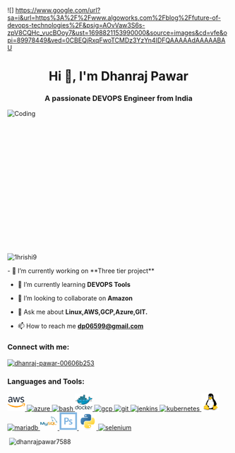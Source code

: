 ![]
https://www.google.com/url?sa=i&url=https%3A%2F%2Fwww.algoworks.com%2Fblog%2Ffuture-of-devops-technologies%2F&psig=AOvVaw3S6s-zpV8CQHc_vucBOoy7&ust=1698821153990000&source=images&cd=vfe&opi=89978449&ved=0CBEQjRxqFwoTCMDz3YzYn4IDFQAAAAAdAAAAABAU
<h1 align="center">Hi 👋, I'm Dhanraj Pawar</h1>
<h3 align="center">A passionate DEVOPS Engineer from India</h3>
<img align="right" alt="Coding" width="650" height="325" src="https://blog.edupassport.io/wp-content/uploads/2023/04/CR1-T414-31-03-2023-11_44_20_268-1.jpg">

<p align="left"> <img src="https://komarev.com/ghpvc/?username=1hrishi9&label=Profile%20views&color=0e75b6&style=flat" alt="1hrishi9" /> </p>
- 🔭 I’m currently working on **Three tier project**

- 🌱 I’m currently learning **DEVOPS Tools**

- 👯 I’m looking to collaborate on **Amazon**

- 💬 Ask me about **Linux,AWS,GCP,Azure,GIT.**

- 📫 How to reach me **dp06599@gmail.com**

<h3 align="left">Connect with me:</h3>
<p align="left">
<a href="https://linkedin.com/in/dhanraj-pawar-00606b253" target="blank"><img align="center" src="https://raw.githubusercontent.com/rahuldkjain/github-profile-readme-generator/master/src/images/icons/Social/linked-in-alt.svg" alt="dhanraj-pawar-00606b253" height="30" width="40" /></a>
</p>

<h3 align="left">Languages and Tools:</h3>
<p align="left"> <a href="https://aws.amazon.com" target="_blank" rel="noreferrer"> <img src="https://raw.githubusercontent.com/devicons/devicon/master/icons/amazonwebservices/amazonwebservices-original-wordmark.svg" alt="aws" width="40" height="40"/> </a> <a href="https://azure.microsoft.com/en-in/" target="_blank" rel="noreferrer"> <img src="https://www.vectorlogo.zone/logos/microsoft_azure/microsoft_azure-icon.svg" alt="azure" width="40" height="40"/> </a> <a href="https://www.gnu.org/software/bash/" target="_blank" rel="noreferrer"> <img src="https://www.vectorlogo.zone/logos/gnu_bash/gnu_bash-icon.svg" alt="bash" width="40" height="40"/> </a> <a href="https://www.docker.com/" target="_blank" rel="noreferrer"> <img src="https://raw.githubusercontent.com/devicons/devicon/master/icons/docker/docker-original-wordmark.svg" alt="docker" width="40" height="40"/> </a> <a href="https://cloud.google.com" target="_blank" rel="noreferrer"> <img src="https://www.vectorlogo.zone/logos/google_cloud/google_cloud-icon.svg" alt="gcp" width="40" height="40"/> </a> <a href="https://git-scm.com/" target="_blank" rel="noreferrer"> <img src="https://www.vectorlogo.zone/logos/git-scm/git-scm-icon.svg" alt="git" width="40" height="40"/> </a> <a href="https://www.jenkins.io" target="_blank" rel="noreferrer"> <img src="https://www.vectorlogo.zone/logos/jenkins/jenkins-icon.svg" alt="jenkins" width="40" height="40"/> </a> <a href="https://kubernetes.io" target="_blank" rel="noreferrer"> <img src="https://www.vectorlogo.zone/logos/kubernetes/kubernetes-icon.svg" alt="kubernetes" width="40" height="40"/> </a> <a href="https://www.linux.org/" target="_blank" rel="noreferrer"> <img src="https://raw.githubusercontent.com/devicons/devicon/master/icons/linux/linux-original.svg" alt="linux" width="40" height="40"/> </a> <a href="https://mariadb.org/" target="_blank" rel="noreferrer"> <img src="https://www.vectorlogo.zone/logos/mariadb/mariadb-icon.svg" alt="mariadb" width="40" height="40"/> </a> <a href="https://www.mysql.com/" target="_blank" rel="noreferrer"> <img src="https://raw.githubusercontent.com/devicons/devicon/master/icons/mysql/mysql-original-wordmark.svg" alt="mysql" width="40" height="40"/> </a> <a href="https://www.photoshop.com/en" target="_blank" rel="noreferrer"> <img src="https://raw.githubusercontent.com/devicons/devicon/master/icons/photoshop/photoshop-line.svg" alt="photoshop" width="40" height="40"/> </a> <a href="https://www.python.org" target="_blank" rel="noreferrer"> <img src="https://raw.githubusercontent.com/devicons/devicon/master/icons/python/python-original.svg" alt="python" width="40" height="40"/> </a> <a href="https://www.selenium.dev" target="_blank" rel="noreferrer"> <img src="https://raw.githubusercontent.com/detain/svg-logos/780f25886640cef088af994181646db2f6b1a3f8/svg/selenium-logo.svg" alt="selenium" width="40" height="40"/> </a> </p>

<p>&nbsp;<img align="center" src="https://github-readme-stats.vercel.app/api?username=dhanrajpawar7588&show_icons=true&locale=en" alt="dhanrajpawar7588" /></p>
